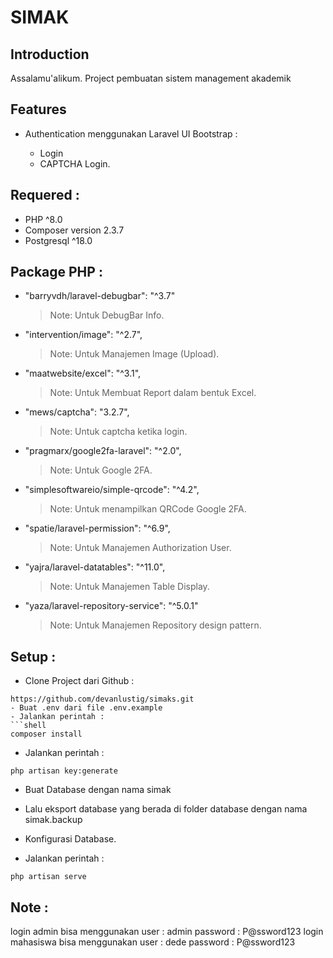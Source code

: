 # SIMAK
## Introduction
Assalamu'alikum.
Project pembuatan sistem management akademik
## Features
- Authentication menggunakan Laravel UI Bootstrap :
    
    * Login
    * CAPTCHA Login.

## Requered :
- PHP ^8.0
- Composer version 2.3.7
- Postgresql ^18.0

## Package PHP :
- "barryvdh/laravel-debugbar": "^3.7"
    > Note: Untuk DebugBar Info.
- "intervention/image": "^2.7",
    > Note: Untuk Manajemen Image (Upload).
- "maatwebsite/excel": "^3.1",
    > Note: Untuk Membuat Report dalam bentuk Excel.
- "mews/captcha": "3.2.7",
    > Note: Untuk captcha ketika login.
- "pragmarx/google2fa-laravel": "^2.0",
    > Note: Untuk Google 2FA.  
- "simplesoftwareio/simple-qrcode": "^4.2",
    > Note: Untuk menampilkan QRCode Google 2FA.  
- "spatie/laravel-permission": "^6.9",
    > Note: Untuk Manajemen Authorization User.
- "yajra/laravel-datatables": "^11.0",
    > Note: Untuk Manajemen Table Display.
- "yaza/laravel-repository-service": "^5.0.1"
    > Note: Untuk Manajemen Repository design pattern.

## Setup :
- Clone Project dari Github :
```shell
https://github.com/devanlustig/simaks.git
- Buat .env dari file .env.example
- Jalankan perintah :
```shell
composer install
```
- Jalankan perintah :
```shell
php artisan key:generate
```
- Buat Database dengan nama simak
- Lalu eksport database yang berada di folder database dengan nama simak.backup
- Konfigurasi Database.

- Jalankan perintah :
```shell
php artisan serve
```
## Note :
login admin bisa menggunakan user : admin password : P@ssword123
login mahasiswa bisa menggunakan user : dede password : P@ssword123